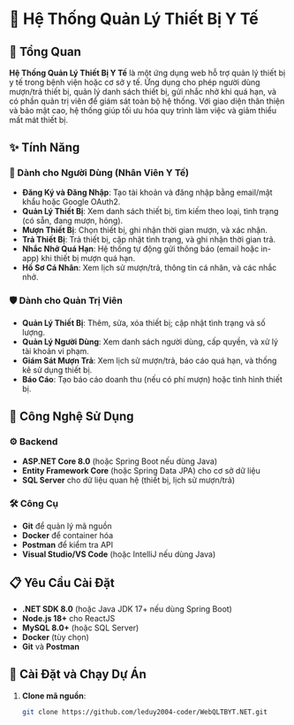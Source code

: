 # 🏥 Hệ Thống Quản Lý Thiết Bị Y Tế

## 📖 Tổng Quan

**Hệ Thống Quản Lý Thiết Bị Y Tế** là một ứng dụng web hỗ trợ quản lý thiết bị y tế trong bệnh viện hoặc cơ sở y tế. Ứng dụng cho phép người dùng mượn/trả thiết bị, quản lý danh sách thiết bị, gửi nhắc nhở khi quá hạn, và có phần quản trị viên để giám sát toàn bộ hệ thống. Với giao diện thân thiện và bảo mật cao, hệ thống giúp tối ưu hóa quy trình làm việc và giảm thiểu mất mát thiết bị.

## ✨ Tính Năng

### 👤 Dành cho Người Dùng (Nhân Viên Y Tế)
- **Đăng Ký và Đăng Nhập**: Tạo tài khoản và đăng nhập bằng email/mật khẩu hoặc Google OAuth2.
- **Quản Lý Thiết Bị**: Xem danh sách thiết bị, tìm kiếm theo loại, tình trạng (có sẵn, đang mượn, hỏng).
- **Mượn Thiết Bị**: Chọn thiết bị, ghi nhận thời gian mượn, và xác nhận.
- **Trả Thiết Bị**: Trả thiết bị, cập nhật tình trạng, và ghi nhận thời gian trả.
- **Nhắc Nhở Quá Hạn**: Hệ thống tự động gửi thông báo (email hoặc in-app) khi thiết bị mượn quá hạn.
- **Hồ Sơ Cá Nhân**: Xem lịch sử mượn/trả, thông tin cá nhân, và các nhắc nhở.

### 🛡️ Dành cho Quản Trị Viên
- **Quản Lý Thiết Bị**: Thêm, sửa, xóa thiết bị; cập nhật tình trạng và số lượng.
- **Quản Lý Người Dùng**: Xem danh sách người dùng, cấp quyền, và xử lý tài khoản vi phạm.
- **Giám Sát Mượn Trả**: Xem lịch sử mượn/trả, báo cáo quá hạn, và thống kê sử dụng thiết bị.
- **Báo Cáo**: Tạo báo cáo doanh thu (nếu có phí mượn) hoặc tình hình thiết bị.

## 🧩 Công Nghệ Sử Dụng

### ⚙️ Backend
- **ASP.NET Core 8.0** (hoặc Spring Boot nếu dùng Java)
- **Entity Framework Core** (hoặc Spring Data JPA) cho cơ sở dữ liệu
- **SQL Server** cho dữ liệu quan hệ (thiết bị, lịch sử mượn/trả)

### 🛠️ Công Cụ
- **Git** để quản lý mã nguồn
- **Docker** để container hóa
- **Postman** để kiểm tra API
- **Visual Studio/VS Code** (hoặc IntelliJ nếu dùng Java)

## 📋 Yêu Cầu Cài Đặt
- **.NET SDK 8.0** (hoặc Java JDK 17+ nếu dùng Spring Boot)
- **Node.js 18+** cho ReactJS
- **MySQL 8.0+** (hoặc SQL Server)
- **Docker** (tùy chọn)
- **Git** và **Postman**

## 📂 Cài Đặt và Chạy Dự Án

1. **Clone mã nguồn**:
   ```bash
   git clone https://github.com/leduy2004-coder/WebQLTBYT.NET.git
